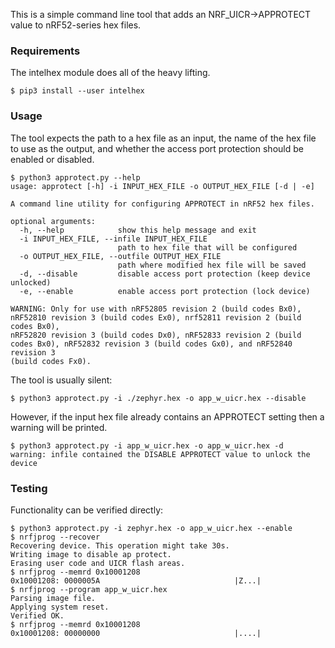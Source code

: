 This is a simple command line tool that adds an NRF_UICR->APPROTECT value to nRF52-series hex files.

### Requirements
The intelhex module does all of the heavy lifting.
```
$ pip3 install --user intelhex
```

### Usage
The tool expects the path to a hex file as an input, the name of the hex file to use as the output, and whether the access port protection should be enabled or disabled.
```
$ python3 approtect.py --help
usage: approtect [-h] -i INPUT_HEX_FILE -o OUTPUT_HEX_FILE [-d | -e]

A command line utility for configuring APPROTECT in nRF52 hex files.

optional arguments:
  -h, --help            show this help message and exit
  -i INPUT_HEX_FILE, --infile INPUT_HEX_FILE
                        path to hex file that will be configured
  -o OUTPUT_HEX_FILE, --outfile OUTPUT_HEX_FILE
                        path where modified hex file will be saved
  -d, --disable         disable access port protection (keep device unlocked)
  -e, --enable          enable access port protection (lock device)

WARNING: Only for use with nRF52805 revision 2 (build codes Bx0), nRF52810 revision 3 (build codes Ex0), nrf52811 revision 2 (build codes Bx0),
nRF52820 revision 3 (build codes Dx0), nRF52833 revision 2 (build codes Bx0), nRF52832 revision 3 (build codes Gx0), and nRF52840 revision 3
(build codes Fx0).

```
The tool is usually silent:
```
$ python3 approtect.py -i ./zephyr.hex -o app_w_uicr.hex --disable
```
However, if the input hex file already contains an APPROTECT setting then a warning will be printed.
```
$ python3 approtect.py -i app_w_uicr.hex -o app_w_uicr.hex -d
warning: infile contained the DISABLE APPROTECT value to unlock the device
```

### Testing
Functionality can be verified directly:
```
$ python3 approtect.py -i zephyr.hex -o app_w_uicr.hex --enable
$ nrfjprog --recover
Recovering device. This operation might take 30s.
Writing image to disable ap protect.
Erasing user code and UICR flash areas.
$ nrfjprog --memrd 0x10001208
0x10001208: 0000005A                              |Z...|
$ nrfjprog --program app_w_uicr.hex 
Parsing image file.
Applying system reset.
Verified OK.
$ nrfjprog --memrd 0x10001208
0x10001208: 00000000                              |....|
```
